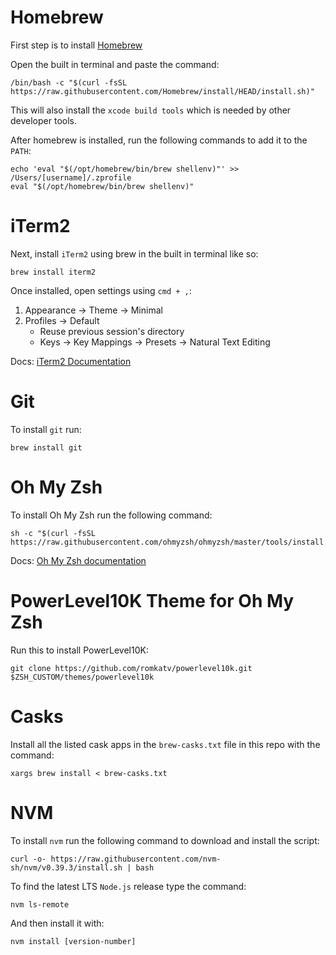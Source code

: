 # Homebrew

First step is to install [Homebrew](https://brew.sh/)

Open the built in terminal and paste the command:
```
/bin/bash -c "$(curl -fsSL https://raw.githubusercontent.com/Homebrew/install/HEAD/install.sh)"
```
This will also install the `xcode build tools` which is needed by other developer tools.

After homebrew is installed, run the following commands to add it to the `PATH`:
```
echo 'eval "$(/opt/homebrew/bin/brew shellenv)"' >> /Users/[username]/.zprofile
eval "$(/opt/homebrew/bin/brew shellenv)"
```

# iTerm2

Next, install `iTerm2` using brew in the built in terminal like so:
```
brew install iterm2
```
Once installed, open settings using `cmd + ,`:
1. Appearance -> Theme -> Minimal
2. Profiles -> Default
    - Reuse previous session's directory
    - Keys -> Key Mappings -> Presets -> Natural Text Editing

Docs: [iTerm2 Documentation](https://iterm2.com/documentation.html)

# Git

To install `git` run:
```
brew install git
```

# Oh My Zsh
To install Oh My Zsh run the following command:
```
sh -c "$(curl -fsSL https://raw.githubusercontent.com/ohmyzsh/ohmyzsh/master/tools/install.sh)"
```
Docs: [Oh My Zsh documentation](https://github.com/ohmyzsh/ohmyzsh/wiki)

# PowerLevel10K Theme for Oh My Zsh
Run this to install PowerLevel10K:
```
git clone https://github.com/romkatv/powerlevel10k.git $ZSH_CUSTOM/themes/powerlevel10k
```

# Casks
Install all the listed cask apps in the `brew-casks.txt` file in this repo with the command:
```
xargs brew install < brew-casks.txt
```

# NVM
To install `nvm` run the following command to download and install the script:
```
curl -o- https://raw.githubusercontent.com/nvm-sh/nvm/v0.39.3/install.sh | bash
```
To find the latest LTS `Node.js` release type the command:
```
nvm ls-remote
```
And then install it with:
```
nvm install [version-number]
```
